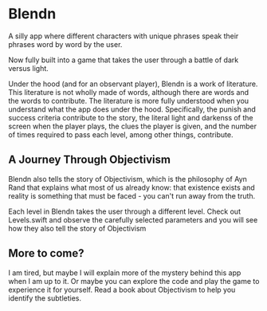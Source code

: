 # Blendn
A silly app where different characters with unique phrases speak their phrases word by word by the user.

Now fully built into a game that takes the user through a battle of dark versus light.

Under the hood (and for an observant player), Blendn is a work of literature.  This literature is not wholly made of words, although there are words and the words to contribute.  The literature is more fully understood when you understand what the app does under the hood.  Specifically, the punish and success criteria contribute to the story, the literal light and darkenss of the screen when the player plays, the clues the player is given, and the number of times required to pass each level, among other things, contribute.

## A Journey Through Objectivism
Blendn also tells the story of Objectivism, which is the philosophy of Ayn Rand that explains what most of us already know: that existence exists and reality is something that must be faced - you can't run away from the truth.

Each level in Blendn takes the user through a different level.  Check out Levels.swift and observe the carefully selected parameters and you will see how they also tell the story of Objectivism

## More to come?
I am tired, but maybe I will explain more of the mystery behind this app when I am up to it.  Or maybe you can explore the code and play the game to experience it for yourself.  Read a book about Objectivism to help you identify the subtleties.

